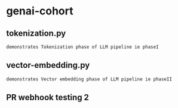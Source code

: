 # genai-cohort

## tokenization.py
    demonstrates Tokenization phase of LLM pipeline ie phaseI

## vector-embedding.py
    demonstrates Vector embedding phase of LLM pipeline ie phaseII


## PR webhook testing 2
